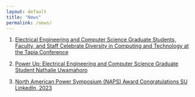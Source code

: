 ```yaml
---
layout: default
title: "News"
permalink: /news/
---
```

1. [Electrical Engineering and Computer Science Graduate Students, Faculty, and Staff Celebrate Diversity in Computing and Technology at the Tapia Conference](https://ecs.syracuse.edu/about/news/electrical-engineering-and-computer-science-graduate-students-faculty-and-staff-celebrate-diversity-in-computing-and-technology-at-the-tapia-conference)

2. [Power Up: Electrical Engineering and Computer Science Graduate Student Nathalie Uwamahoro](https://ecs.syracuse.edu/about/news/power-up-electrical-engineering-and-computer-science-graduate-student-nathalie-uwamahoro)

3. [North American Power Symposium (NAPS) Award Congratulations SU LinkedIn, 2023](https://www.linkedin.com/posts/syracuse-university-college-of-engineering-and-computer-science_congratulations-to-electrical-engineering-activity-7127374479462129664-f_dK)
